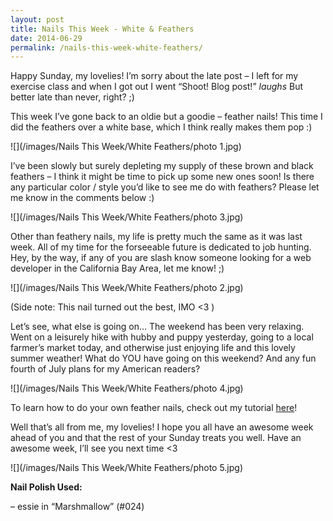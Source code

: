 ```yaml
---
layout: post
title: Nails This Week - White & Feathers
date: 2014-06-29
permalink: /nails-this-week-white-feathers/
---
```


Happy Sunday, my lovelies! I’m sorry about the late post – I left for my exercise class and when I got out I went “Shoot! Blog post!” *laughs* But better late than never, right? ;)

This week I’ve gone back to an oldie but a goodie – feather nails! This time I did the feathers over a white base, which I think really makes them pop :)

![](/images/Nails This Week/White Feathers/photo 1.jpg)

I’ve been slowly but surely depleting my supply of these brown and black feathers – I think it might be time to pick up some new ones soon! Is there any particular color / style you’d like to see me do with feathers? Please let me know in the comments below :)

![](/images/Nails This Week/White Feathers/photo 3.jpg)

Other than feathery nails, my life is pretty much the same as it was last week. All of my time for the forseeable future is dedicated to job hunting. Hey, by the way, if any of you are slash know someone looking for a web developer in the California Bay Area, let me know! ;)

![](/images/Nails This Week/White Feathers/photo 2.jpg)

(Side note: This nail turned out the best, IMO <3 )

Let’s see, what else is going on… The weekend has been very relaxing. Went on a leisurely hike with hubby and puppy yesterday, going to a local farmer’s market today, and otherwise just enjoying life and this lovely summer weather! What do YOU have going on this weekend? And any fun fourth of July plans for my American readers?

![](/images/Nails This Week/White Feathers/photo 4.jpg)

To learn how to do your own feather nails, check out my tutorial [here](http://nailsfornickels.com/tutorial-feather-nails/)!

Well that’s all from me, my lovelies! I hope you all have an awesome week ahead of you and that the rest of your Sunday treats you well. Have an awesome week, I’ll see you next time <3

![](/images/Nails This Week/White Feathers/photo 5.jpg)

**Nail Polish Used:**

– essie in “Marshmallow” (#024)